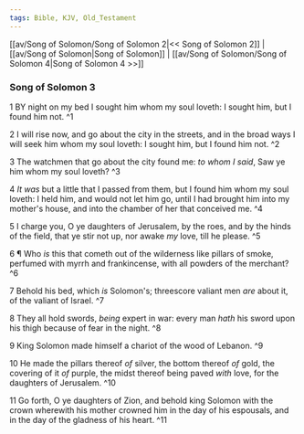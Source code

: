 ```yaml
---
tags: Bible, KJV, Old_Testament
---
```


[[av/Song of Solomon/Song of Solomon 2|<< Song of Solomon 2]] | [[av/Song of Solomon|Song of Solomon]] | [[av/Song of Solomon/Song of Solomon 4|Song of Solomon 4 >>]]

### Song of Solomon 3

1 BY night on my bed I sought him whom my soul loveth: I sought him, but I found him not. ^1

2 I will rise now, and go about the city in the streets, and in the broad ways I will seek him whom my soul loveth: I sought him, but I found him not. ^2

3 The watchmen that go about the city found me: _to_ _whom_ _I_ _said_, Saw ye him whom my soul loveth? ^3

4 _It_ _was_ but a little that I passed from them, but I found him whom my soul loveth: I held him, and would not let him go, until I had brought him into my mother's house, and into the chamber of her that conceived me. ^4

5 I charge you, O ye daughters of Jerusalem, by the roes, and by the hinds of the field, that ye stir not up, nor awake _my_ love, till he please. ^5

6 ¶ Who _is_ this that cometh out of the wilderness like pillars of smoke, perfumed with myrrh and frankincense, with all powders of the merchant? ^6

7 Behold his bed, which _is_ Solomon's; threescore valiant men _are_ about it, of the valiant of Israel. ^7

8 They all hold swords, _being_ expert in war: every man _hath_ his sword upon his thigh because of fear in the night. ^8

9 King Solomon made himself a chariot of the wood of Lebanon. ^9

10 He made the pillars thereof _of_ silver, the bottom thereof _of_ gold, the covering of it _of_ purple, the midst thereof being paved _with_ love, for the daughters of Jerusalem. ^10

11 Go forth, O ye daughters of Zion, and behold king Solomon with the crown wherewith his mother crowned him in the day of his espousals, and in the day of the gladness of his heart. ^11
